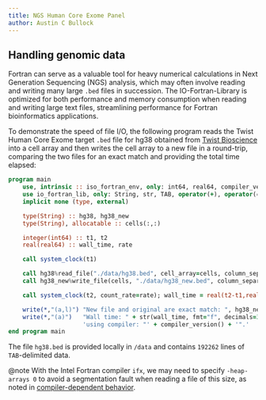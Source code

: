 ```yaml
---
title: NGS Human Core Exome Panel
author: Austin C Bullock
---
```


## Handling genomic data

Fortran can serve as a valuable tool for heavy numerical calculations
in Next Generation Sequencing (NGS) analysis, which may often involve
reading and writing many large `.bed` files in succession. The
IO-Fortran-Library is optimized for both performance and memory
consumption when reading and writing large text files, streamlining
performance for Fortran bioinformatics applications.

To demonstrate the speed of file I/O, the following program reads the
Twist Human Core Exome target `.bed` file for hg38 obtained from
[Twist Bioscience](https://www.twistbioscience.com/resources/data-files/ngs-human-core-exome-panel-bed-file)
into a cell array and then writes the cell array to a new file in a
round-trip, comparing the two files for an exact match and providing
the total time elapsed:

```fortran
program main
    use, intrinsic :: iso_fortran_env, only: int64, real64, compiler_version
    use io_fortran_lib, only: String, str, TAB, operator(+), operator(==)
    implicit none (type, external)

    type(String) :: hg38, hg38_new
    type(String), allocatable :: cells(:,:)

    integer(int64) :: t1, t2
    real(real64) :: wall_time, rate

    call system_clock(t1)

    call hg38%read_file("./data/hg38.bed", cell_array=cells, column_separator=TAB)
    call hg38_new%write_file(cells, "./data/hg38_new.bed", column_separator=TAB)

    call system_clock(t2, count_rate=rate); wall_time = real(t2-t1,real64)/rate

    write(*,"(a,l)") "New file and original are exact match: ", hg38_new == hg38
    write(*,"(a)")   "Wall time: " + str(wall_time, fmt="f", decimals=3) + " s " + &
                     'using compiler: "' + compiler_version() + '".'
end program main
```

The file `hg38.bed` is provided locally in `/data` and contains
`192262` lines of `TAB`-delimited data.

@note With the Intel Fortran compiler `ifx`, we may need to specify
`-heap-arrays 0` to avoid a segmentation fault when reading a file of
this size, as noted in [compiler-dependent
behavior](../UserInfo/compilers.html).
